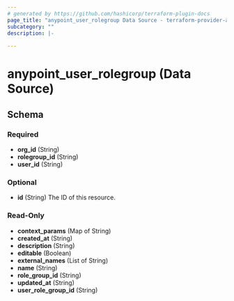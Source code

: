 ```yaml
---
# generated by https://github.com/hashicorp/terraform-plugin-docs
page_title: "anypoint_user_rolegroup Data Source - terraform-provider-anypoint"
subcategory: ""
description: |-
  
---
```


# anypoint_user_rolegroup (Data Source)





<!-- schema generated by tfplugindocs -->
## Schema

### Required

- **org_id** (String)
- **rolegroup_id** (String)
- **user_id** (String)

### Optional

- **id** (String) The ID of this resource.

### Read-Only

- **context_params** (Map of String)
- **created_at** (String)
- **description** (String)
- **editable** (Boolean)
- **external_names** (List of String)
- **name** (String)
- **role_group_id** (String)
- **updated_at** (String)
- **user_role_group_id** (String)


